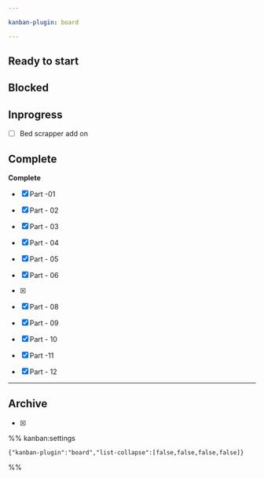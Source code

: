 ```yaml
---

kanban-plugin: board

---
```


## Ready to start



## Blocked



## Inprogress

- [ ] Bed scrapper add on


## Complete

**Complete**
- [x] Part -01
- [x] Part - 02
- [x] Part - 03
- [x] Part - 04
- [x] Part - 05
- [x] Part - 06
- [x] 
- [x] Part - 08
- [x] Part - 09
- [x] Part - 10
- [x] Part -11
- [x] Part - 12


***

## Archive

- [x] 

%% kanban:settings
```
{"kanban-plugin":"board","list-collapse":[false,false,false,false]}
```
%%
